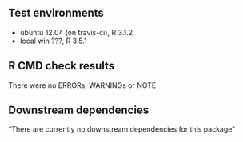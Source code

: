 ## Test environments
* ubuntu 12.04 (on travis-ci), R 3.1.2
* local win ???, R 3.5.1 

## R CMD check results
There were no ERRORs, WARNINGs or NOTE. 

## Downstream dependencies
“There are currently no downstream dependencies for this package”